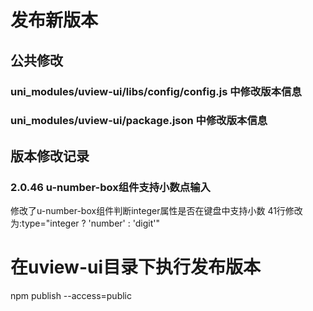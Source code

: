 # 发布新版本
## 公共修改
### uni_modules/uview-ui/libs/config/config.js 中修改版本信息
### uni_modules/uview-ui/package.json 中修改版本信息
## 版本修改记录
### 2.0.46 u-number-box组件支持小数点输入 
修改了u-number-box组件判断integer属性是否在键盘中支持小数
41行修改为:type="integer ? 'number' : 'digit'"

# 在uview-ui目录下执行发布版本
npm publish --access=public